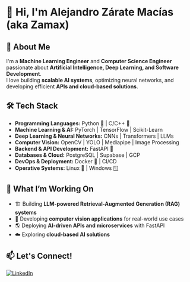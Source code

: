 # 👋 Hi, I'm Alejandro Zárate Macías (aka Zamax)  

## 🚀 About Me  
I'm a **Machine Learning Engineer** and **Computer Science Engineer** passionate about **Artificial Intelligence, Deep Learning, and Software Development**.  
I love building **scalable AI systems**, optimizing neural networks, and developing efficient **APIs and cloud-based solutions**.  

## 🛠️ Tech Stack  
- **Programming Languages:** Python 🐍 | C/C++ 🔧  
- **Machine Learning & AI:** PyTorch | TensorFlow | Scikit-Learn  
- **Deep Learning & Neural Networks:** CNNs | Transformers | LLMs  
- **Computer Vision:** OpenCV | YOLO | Mediapipe | Image Processing  
- **Backend & API Development:** FastAPI 🚀
- **Databases & Cloud:** PostgreSQL | Supabase | GCP  
- **DevOps & Deployment:** Docker 🐳 | CI/CD
- **Operative Systems:** Linux 🐧 | Windows 🪟  

## 📌 What I’m Working On  
- 🏗️ Building **LLM-powered Retrieval-Augmented Generation (RAG) systems**  
- 🎥 Developing **computer vision applications** for real-world use cases  
- 🌎 Deploying **AI-driven APIs and microservices** with FastAPI  
- ☁️ Exploring **cloud-based AI solutions**  

## 📫 Let's Connect!  
[![LinkedIn](https://img.shields.io/badge/LinkedIn-%230077B5.svg?style=for-the-badge&logo=linkedin&logoColor=white)](https://www.linkedin.com/in/alexzaratem14) 
